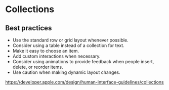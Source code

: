 # Collections
## Best practices
- Use the standard row or grid layout whenever possible.
- Consider using a table instead of a collection for text.
- Make it easy to choose an item.
- Add custom interactions when necessary.
- Consider using animations to provide feedback when people insert, delete, or reorder items.
- Use caution when making dynamic layout changes.

https://developer.apple.com/design/human-interface-guidelines/collections
